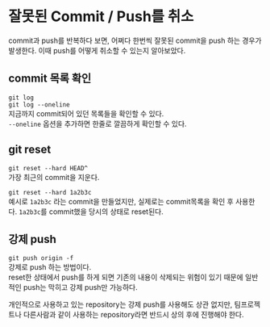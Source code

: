# 잘못된 Commit / Push를 취소

commit과 push를 반복하다 보면, 어쩌다 한번씩 잘못된 commit을 push 하는 경우가 발생한다.  이때 push를 어떻게 취소할 수 있는지 알아보았다.

## commit 목록 확인

`git log`  
`git log --oneline`  
지금까지 commit되어 있던 목록들을 확인할 수 있다.  
`--oneline` 옵션을 추가하면 한줄로 깔끔하게 확인할 수 있다.  

## git reset

`git reset --hard HEAD^`  
가장 최근의 commit을 지운다.  
  
`git reset --hard 1a2b3c`  
예시로 `1a2b3c` 라는 commit을 만들었지만, 실제로는 commit목록을 확인 후 사용한다.  `1a2b3c`를 commit했을 당시의 상태로 reset된다.

## 강제 push

`git push origin -f`  
강제로 push 하는 방법이다.  
reset한 상태에서 push를 하게 되면 기존의 내용이 삭제되는 위험이 있기 때문에  일반적인 push는 막히고 강제 push만 가능하다.  
  
개인적으로 사용하고 있는 repository는 강제 push를 사용해도 상관 없지만,   팀프로젝트나 다른사람과 같이 사용하는 repository라면 반드시 상의 후에 진행해야 한다.